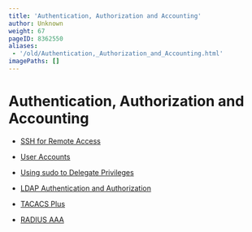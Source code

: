 ```yaml
---
title: 'Authentication, Authorization and Accounting'
author: Unknown
weight: 67
pageID: 8362550
aliases:
 - '/old/Authentication,_Authorization_and_Accounting.html'
imagePaths: []
---
```

# Authentication, Authorization and Accounting

  - [SSH for Remote Access](/old/SSH_for_Remote_Access.html)

  - [User Accounts](/old/User_Accounts.html)

  - [Using sudo to Delegate
    Privileges](/old/Using_sudo_to_Delegate_Privileges.html)

  - [LDAP Authentication and
    Authorization](/old/LDAP_Authentication_and_Authorization.html)

  - [TACACS Plus](/old/TACACS_Plus.html)

  - [RADIUS AAA](/old/RADIUS_AAA.html)
